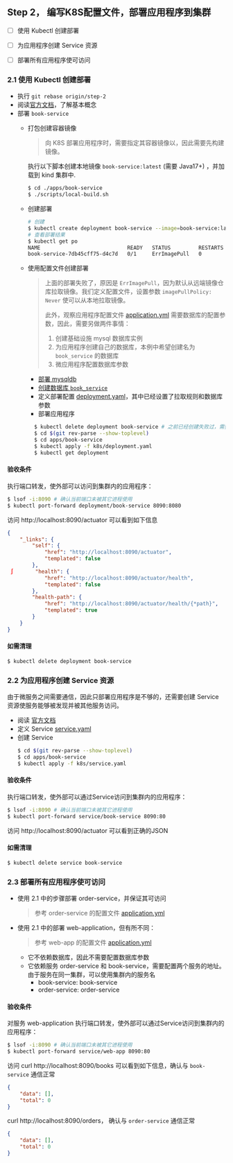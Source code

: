 Step 2， 编写K8S配置文件，部署应用程序到集群
--

- [ ] 使用 Kubectl 创建部署
- [ ] 为应用程序创建 Service 资源
- [ ] 部署所有应用程序使可访问


### 2.1 使用 Kubectl 创建部署

- 执行 `git rebase origin/step-2`
- 阅读[官方文档](https://kubernetes.io/zh-cn/docs/tutorials/kubernetes-basics/deploy-app/deploy-intro/)，了解基本概念
- 部署 `book-service`
  - 打包创建容器镜像

    > 向 K8S 部署应用程序时，需要指定其容器镜像以，因此需要先构建镜像。

    执行以下脚本创建本地镜像 `book-service:latest` (需要 Java17+) ，并加载到 kind 集群中.

    ```bash
    $ cd ./apps/book-service
    $ ./scripts/local-build.sh
    ```
  - 创建部署
    ```bash
    # 创建
    $ kubectl create deployment book-service --image=book-service:latest
    # 查看部署结果
    $ kubectl get po
    NAME                            READY   STATUS         RESTARTS   AGE
    book-service-7db45cff75-d4c7d   0/1     ErrImagePull   0          73s
    ```
  - 使用配置文件创建部署
    > 上面的部署失败了，原因是 `ErrImagePull`，因为默认从远端镜像仓库拉取镜像。我们定义配置文件，设置参数 `imagePullPolicy: Never` 使可以从本地拉取镜像。
    >
    > 此外，观察应用程序配置文件 [application.yml](../apps/book-service/src/main/resources/application.yml) 需要数据库的配置参数，因此，需要另做两件事情：
    >
    > 1. 创建基础设施 mysql 数据库实例
    > 2. 为应用程序创建自己的数据库，本例中希望创建名为 `book_service` 的数据库
    > 3. 微应用程序配置数据库参数

    - [部署 mysqldb](./step-2-p1.md)
    - [创建数据库 `book_service`](./step-2-p2.md)
    - 定义部署配置 [deployment.yaml](../apps/book-service/k8s/deployment.yaml)，其中已经设置了拉取规则和数据库参数
    - 部署应用程序
    ```bash
      $ kubectl delete deployment book-service # 之前已经创建失败过，需要删除才能重新创建
      $ cd $(git rev-parse --show-toplevel)
      $ cd apps/book-service
      $ kubectl apply -f k8s/deployment.yaml
      $ kubectl get deployment
    ```

#### 验收条件

执行端口转发，使外部可以访问到集群内的应用程序：

```bash
$ lsof -i:8090 # 确认当前端口未被其它进程使用
$ kubectl port-forward deployment/book-service 8090:8080
```

访问 http://localhost:8090/actuator 可以看到如下信息
```json
{
    "_links": {
        "self": {
            "href": "http://localhost:8090/actuator",
            "templated": false
        },
 ∫       "health": {
            "href": "http://localhost:8090/actuator/health",
            "templated": false
        },
        "health-path": {
            "href": "http://localhost:8090/actuator/health/{*path}",
            "templated": true
        }
    }
}
```


#### 如需清理

```bash
$ kubectl delete deployment book-service
```

### 2.2 为应用程序创建 Service 资源

由于微服务之间需要通信，因此只部署应用程序是不够的，还需要创建 Service 资源使服务能够被发现并被其他服务访问。

- 阅读 [官方文档](https://kubernetes.io/zh-cn/docs/concepts/services-networking/service/)
- 定义 Service [service.yaml](../apps/book-service/k8s/service.yaml)
- 创建 Service
  ```bash
  $ cd $(git rev-parse --show-toplevel)
  $ cd apps/book-service
  $ kubectl apply -f k8s/service.yaml
  ```

#### 验收条件

执行端口转发，使外部可以通过Service访问到集群内的应用程序：

```bash
$ lsof -i:8090 # 确认当前端口未被其它进程使用
$ kubectl port-forward service/book-service 8090:80
```

访问 http://localhost:8090/actuator 可以看到正确的JSON

#### 如需清理

```bash
$ kubectl delete service book-service
```

### 2.3 部署所有应用程序使可访问

- 使用 2.1 中的步骤部署 order-service，并保证其可访问
  > 参考 order-service 的配置文件 [application.yml](../apps/order-service/src/main/resources/application.yml)
- 使用 2.1 中的部署 web-application，但有所不同：
  > 参考 web-app 的配置文件 [application.yml](../apps/web-app/src/main/resources/application.yml)
  - 它不依赖数据库，因此不需要配置数据库参数
  - 它依赖服务 order-service 和 book-service，需要配置两个服务的地址。由于服务在同一集群，可以使用集群内的服务名
    - book-service: book-service
    - order-service: order-service

#### 验收条件

对服务 web-application 执行端口转发，使外部可以通过Service访问到集群内的应用程序：

```bash
$ lsof -i:8090 # 确认当前端口未被其它进程使用
$ kubectl port-forward service/web-app 8090:80
```

访问 curl http://localhost:8090/books 可以看到如下信息，确认与 `book-service` 通信正常

```json
{
    "data": [],
    "total": 0
}
```

curl http://localhost:8090/orders， 确认与 `order-service` 通信正常

```json
{
    "data": [],
    "total": 0
}
```